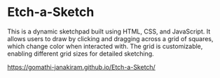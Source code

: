 # Etch-a-Sketch


This is a dynamic sketchpad built using HTML, CSS, and JavaScript. It allows users to draw by clicking and dragging across a grid of squares, which change color when interacted with. The grid is customizable, enabling different grid sizes for detailed sketching.

https://gomathi-janakiram.github.io/Etch-a-Sketch/
